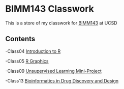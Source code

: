 # BIMM143 Classwork

This is a store of my classwork for [BIMM143](https://bioboot.github.io/bimm143_W19/) at UCSD

## Contents
-Class04 [Introduction to R]()

-Class05 [R Graphics](https://github.com/nluevit/bimm143/blob/master/class5/class5.R) 

-Class09 [Unsupervised Learning Mini-Project](https://github.com/nluevit/bimm143/blob/master/class9/class9.Rmd)

-Class13 [Bioinformatics in Drug Discovery and Design](https://github.com/nluevit/bimm143/blob/master/class13/class13.Rmd)
